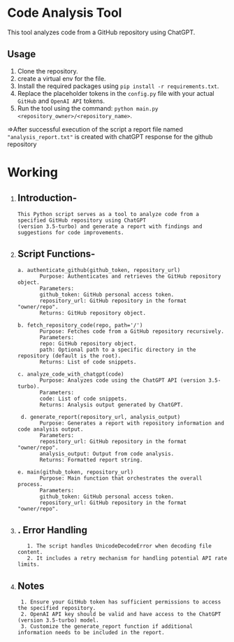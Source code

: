 # Code Analysis Tool

This tool analyzes code from a GitHub repository using ChatGPT.

## Usage

1. Clone the repository.
2. create a virtual env for the file.
3. Install the required packages using `pip install -r requirements.txt`.
4. Replace the placeholder tokens in the `config.py` file with your actual `GitHub` and `OpenAI API` tokens.
5. Run the tool using the command: `python main.py <repository_owner>/<repository_name>`.

  =>After successful execution of the script a report file named `"analysis_report.txt"` is created with chatGPT response for the github repository

# Working

1. ## Introduction-
       This Python script serves as a tool to analyze code from a specified GitHub repository using ChatGPT
       (version 3.5-turbo) and generate a report with findings and suggestions for code improvements.
2. ## Script Functions-
       a. authenticate_github(github_token, repository_url)
              Purpose: Authenticates and retrieves the GitHub repository object.
              Parameters:
              github_token: GitHub personal access token.
              repository_url: GitHub repository in the format "owner/repo".
              Returns: GitHub repository object.
   
       b. fetch_repository_code(repo, path='/')
              Purpose: Fetches code from a GitHub repository recursively.
              Parameters:
              repo: GitHub repository object.
              path: Optional path to a specific directory in the repository (default is the root).
              Returns: List of code snippets.

       c. analyze_code_with_chatgpt(code)
              Purpose: Analyzes code using the ChatGPT API (version 3.5-turbo).
              Parameters:
              code: List of code snippets.
              Returns: Analysis output generated by ChatGPT.
   
        d. generate_report(repository_url, analysis_output)
              Purpose: Generates a report with repository information and code analysis output.
              Parameters:
              repository_url: GitHub repository in the format "owner/repo".
              analysis_output: Output from code analysis.
              Returns: Formatted report string.

       e. main(github_token, repository_url)
              Purpose: Main function that orchestrates the overall process.
              Parameters:
              github_token: GitHub personal access token.
              repository_url: GitHub repository in the format "owner/repo".
   
3. ## . Error Handling
          1. The script handles UnicodeDecodeError when decoding file content.
          2. It includes a retry mechanism for handling potential API rate limits.

4. ## Notes
        1. Ensure your GitHub token has sufficient permissions to access the specified repository.
        2. OpenAI API key should be valid and have access to the ChatGPT (version 3.5-turbo) model.
        3. Customize the generate_report function if additional information needs to be included in the report.


